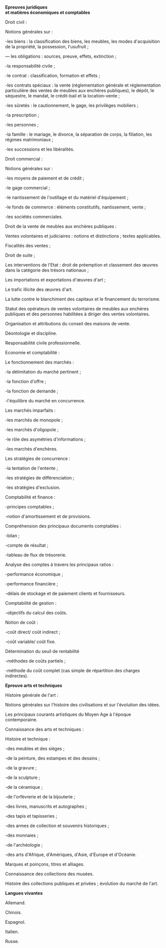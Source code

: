   


**Epreuves juridiques   
et matières économiques et comptables**

 
Droit civil : 


Notions générales sur :


-les biens : la classification des biens, les meubles, les modes d'acquisition de la propriété, la possession, l'usufruit ; 


― les obligations : sources, preuve, effets, extinction ;


-la responsabilité civile ;


-le contrat : classification, formation et effets ;


-les contrats spéciaux : la vente (réglementation générale et réglementation particulière des ventes de meubles aux enchères publiques), le dépôt, le séquestre, le mandat, le crédit-bail et la location-vente ;


-les sûretés : le cautionnement, le gage, les privilèges mobiliers ;


-la prescription ;


-les personnes ;


-la famille : le mariage, le divorce, la séparation de corps, la filiation, les régimes matrimoniaux ;


-les successions et les libéralités. 


Droit commercial : 


Notions générales sur :


-les moyens de paiement et de crédit ;


-le gage commercial ;


-le nantissement de l'outillage et du matériel d'équipement ;


-le fonds de commerce : éléments constitutifs, nantissement, vente ;


-les sociétés commerciales. 


Droit de la vente de meubles aux enchères publiques : 


Ventes volontaires et judiciaires : notions et distinctions ; textes applicables. 


Fiscalités des ventes ; 


Droit de suite ; 


Les interventions de l'Etat : droit de préemption et classement des œuvres dans la catégorie des trésors nationaux ; 


Les importations et exportations d'œuvres d'art ; 


Le trafic illicite des œuvres d'art. 


La lutte contre le blanchiment des capitaux et le financement du terrorisme. 


  

  

Statut des opérateurs de ventes volontaires de meubles aux enchères publiques et des personnes habilitées à diriger des ventes volontaires. 


Organisation et attributions du conseil des maisons de vente.   




Déontologie et discipline. 


Responsabilité civile professionnelle. 


Economie et comptabilité : 


Le fonctionnement des marchés :


-la délimitation du marché pertinent ;


-la fonction d'offre ;


-la fonction de demande ;


-l'équilibre du marché en concurrence. 


Les marchés imparfaits :


-les marchés de monopole ;


-les marchés d'oligopole ;


-le rôle des asymétries d'informations ;


-les marchés d'enchères. 


Les stratégies de concurrence :


-la tentation de l'entente ;


-les stratégies de différenciation ;


-les stratégies d'exclusion. 


Comptabilité et finance :


-principes comptables ;


-notion d'amortissement et de provisions. 


Compréhension des principaux documents comptables :


-bilan ;


-compte de résultat ;


-tableau de flux de trésorerie. 


Analyse des comptes à travers les principaux ratios :


-performance économique ;


-performance financière ;


-délais de stockage et de paiement clients et fournisseurs. 


Comptabilité de gestion :


-objectifs du calcul des coûts. 


Notion de coût :


-coût direct/ coût indirect ;


-coût variable/ coût fixe. 


Détermination du seuil de rentabilité


-méthodes de coûts partiels ;


-méthode du coût complet (cas simple de répartition des charges indirectes). 


  

  


**Epreuve arts et techniques**



  

Histoire générale de l'art : 


Notions générales sur l'histoire des civilisations et sur l'évolution des idées. 


Les principaux courants artistiques du Moyen Age à l'époque contemporaine. 


Connaissance des arts et techniques : 


Histoire et technique :


-des meubles et des sièges ;


-de la peinture, des estampes et des dessins ;


-de la gravure ;


-de la sculpture ;


-de la céramique ;


-de l'orfèvrerie et de la bijouterie ;


-des livres, manuscrits et autographes ;


-des tapis et tapisseries ;


-des armes de collection et souvenirs historiques ;


-des monnaies ;


-de l'archéologie ;


-des arts d'Afrique, d'Amériques, d'Asie, d'Europe et d'Océanie. 


Marques et poinçons, titres et alliages. 


Connaissance des collections des musées. 


Histoire des collections publiques et privées ; évolution du marché de l'art. 


  

  


**Langues vivantes**



  

Allemand. 


Chinois. 


Espagnol. 


Italien. 


Russe.


  

  
